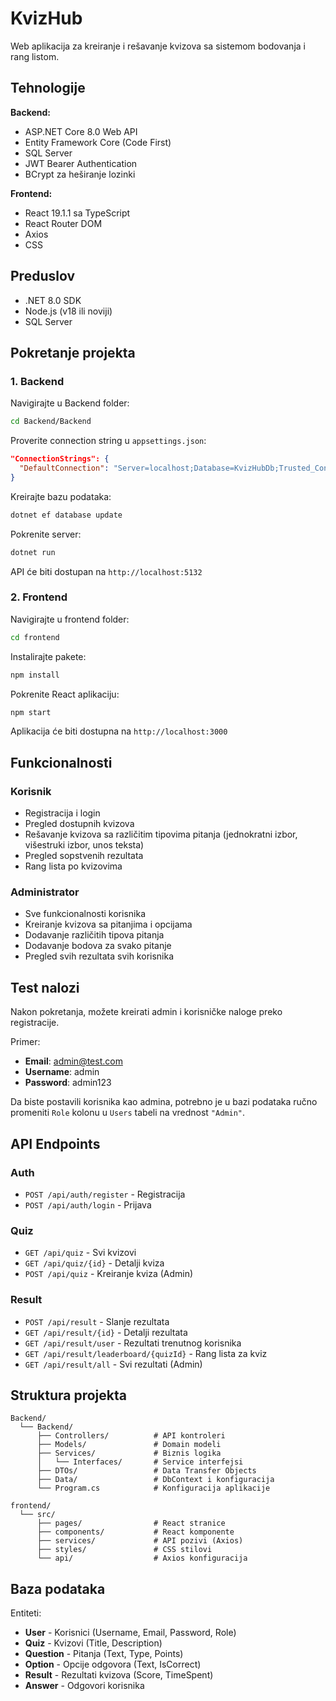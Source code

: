 # KvizHub

Web aplikacija za kreiranje i rešavanje kvizova sa sistemom bodovanja i rang listom.

## Tehnologije

**Backend:**
- ASP.NET Core 8.0 Web API
- Entity Framework Core (Code First)
- SQL Server
- JWT Bearer Authentication
- BCrypt za heširanje lozinki

**Frontend:**
- React 19.1.1 sa TypeScript
- React Router DOM
- Axios
- CSS

## Preduslov

- .NET 8.0 SDK
- Node.js (v18 ili noviji)
- SQL Server

## Pokretanje projekta

### 1. Backend

Navigirajte u Backend folder:
```bash
cd Backend/Backend
```

Proverite connection string u `appsettings.json`:
```json
"ConnectionStrings": {
  "DefaultConnection": "Server=localhost;Database=KvizHubDb;Trusted_Connection=True;TrustServerCertificate=True"
}
```

Kreirajte bazu podataka:
```bash
dotnet ef database update
```

Pokrenite server:
```bash
dotnet run
```

API će biti dostupan na `http://localhost:5132`

### 2. Frontend

Navigirajte u frontend folder:
```bash
cd frontend
```

Instalirajte pakete:
```bash
npm install
```

Pokrenite React aplikaciju:
```bash
npm start
```

Aplikacija će biti dostupna na `http://localhost:3000`

## Funkcionalnosti

### Korisnik
- Registracija i login
- Pregled dostupnih kvizova
- Rešavanje kvizova sa različitim tipovima pitanja (jednokratni izbor, višestruki izbor, unos teksta)
- Pregled sopstvenih rezultata
- Rang lista po kvizovima

### Administrator
- Sve funkcionalnosti korisnika
- Kreiranje kvizova sa pitanjima i opcijama
- Dodavanje različitih tipova pitanja
- Dodavanje bodova za svako pitanje
- Pregled svih rezultata svih korisnika

## Test nalozi

Nakon pokretanja, možete kreirati admin i korisničke naloge preko registracije.

Primer:
- **Email**: admin@test.com
- **Username**: admin
- **Password**: admin123

Da biste postavili korisnika kao admina, potrebno je u bazi podataka ručno promeniti `Role` kolonu u `Users` tabeli na vrednost `"Admin"`.

## API Endpoints

### Auth
- `POST /api/auth/register` - Registracija
- `POST /api/auth/login` - Prijava

### Quiz
- `GET /api/quiz` - Svi kvizovi
- `GET /api/quiz/{id}` - Detalji kviza
- `POST /api/quiz` - Kreiranje kviza (Admin)

### Result
- `POST /api/result` - Slanje rezultata
- `GET /api/result/{id}` - Detalji rezultata
- `GET /api/result/user` - Rezultati trenutnog korisnika
- `GET /api/result/leaderboard/{quizId}` - Rang lista za kviz
- `GET /api/result/all` - Svi rezultati (Admin)

## Struktura projekta

```
Backend/
  └── Backend/
      ├── Controllers/          # API kontroleri
      ├── Models/               # Domain modeli
      ├── Services/             # Biznis logika
      │   └── Interfaces/       # Service interfejsi
      ├── DTOs/                 # Data Transfer Objects
      ├── Data/                 # DbContext i konfiguracija
      └── Program.cs            # Konfiguracija aplikacije

frontend/
  └── src/
      ├── pages/                # React stranice
      ├── components/           # React komponente
      ├── services/             # API pozivi (Axios)
      ├── styles/               # CSS stilovi
      └── api/                  # Axios konfiguracija
```

## Baza podataka

Entiteti:
- **User** - Korisnici (Username, Email, Password, Role)
- **Quiz** - Kvizovi (Title, Description)
- **Question** - Pitanja (Text, Type, Points)
- **Option** - Opcije odgovora (Text, IsCorrect)
- **Result** - Rezultati kvizova (Score, TimeSpent)
- **Answer** - Odgovori korisnika
